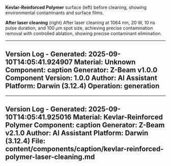 **Kevlar-Reinforced Polymer** surface (left) before cleaning, showing environmental contaminants and surface films.

**After laser cleaning** (right) After laser cleaning at 1064 nm, 20 W, 10 ns pulse duration, and 100 µm spot size, achieving precise contamination removal with controlled ablation, showing precise contaminant elimination.

---
Version Log - Generated: 2025-09-10T14:05:41.924907
Material: Unknown
Component: caption
Generator: Z-Beam v1.0.0
Component Version: 1.0.0
Author: AI Assistant
Platform: Darwin (3.12.4)
Operation: generation
---

---
Version Log - Generated: 2025-09-10T14:05:41.925016
Material: Kevlar-Reinforced Polymer
Component: caption
Generator: Z-Beam v2.1.0
Author: AI Assistant
Platform: Darwin (3.12.4)
File: content/components/caption/kevlar-reinforced-polymer-laser-cleaning.md
---